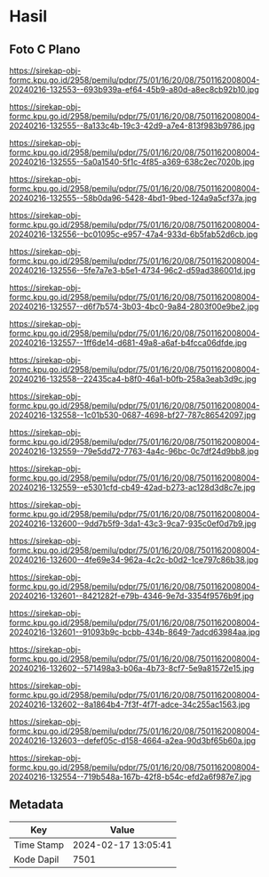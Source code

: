# Hasil

## Foto C Plano

https://sirekap-obj-formc.kpu.go.id/2958/pemilu/pdpr/75/01/16/20/08/7501162008004-20240216-132553--693b939a-ef64-45b9-a80d-a8ec8cb92b10.jpg

https://sirekap-obj-formc.kpu.go.id/2958/pemilu/pdpr/75/01/16/20/08/7501162008004-20240216-132555--8a133c4b-19c3-42d9-a7e4-813f983b9786.jpg

https://sirekap-obj-formc.kpu.go.id/2958/pemilu/pdpr/75/01/16/20/08/7501162008004-20240216-132555--5a0a1540-5f1c-4f85-a369-638c2ec7020b.jpg

https://sirekap-obj-formc.kpu.go.id/2958/pemilu/pdpr/75/01/16/20/08/7501162008004-20240216-132555--58b0da96-5428-4bd1-9bed-124a9a5cf37a.jpg

https://sirekap-obj-formc.kpu.go.id/2958/pemilu/pdpr/75/01/16/20/08/7501162008004-20240216-132556--bc01095c-e957-47a4-933d-6b5fab52d6cb.jpg

https://sirekap-obj-formc.kpu.go.id/2958/pemilu/pdpr/75/01/16/20/08/7501162008004-20240216-132556--5fe7a7e3-b5e1-4734-96c2-d59ad386001d.jpg

https://sirekap-obj-formc.kpu.go.id/2958/pemilu/pdpr/75/01/16/20/08/7501162008004-20240216-132557--d6f7b574-3b03-4bc0-9a84-2803f00e9be2.jpg

https://sirekap-obj-formc.kpu.go.id/2958/pemilu/pdpr/75/01/16/20/08/7501162008004-20240216-132557--1ff6de14-d681-49a8-a6af-b4fcca06dfde.jpg

https://sirekap-obj-formc.kpu.go.id/2958/pemilu/pdpr/75/01/16/20/08/7501162008004-20240216-132558--22435ca4-b8f0-46a1-b0fb-258a3eab3d9c.jpg

https://sirekap-obj-formc.kpu.go.id/2958/pemilu/pdpr/75/01/16/20/08/7501162008004-20240216-132558--1c01b530-0687-4698-bf27-787c86542097.jpg

https://sirekap-obj-formc.kpu.go.id/2958/pemilu/pdpr/75/01/16/20/08/7501162008004-20240216-132559--79e5dd72-7763-4a4c-96bc-0c7df24d9bb8.jpg

https://sirekap-obj-formc.kpu.go.id/2958/pemilu/pdpr/75/01/16/20/08/7501162008004-20240216-132559--e5301cfd-cb49-42ad-b273-ac128d3d8c7e.jpg

https://sirekap-obj-formc.kpu.go.id/2958/pemilu/pdpr/75/01/16/20/08/7501162008004-20240216-132600--9dd7b5f9-3da1-43c3-9ca7-935c0ef0d7b9.jpg

https://sirekap-obj-formc.kpu.go.id/2958/pemilu/pdpr/75/01/16/20/08/7501162008004-20240216-132600--4fe69e34-962a-4c2c-b0d2-1ce797c86b38.jpg

https://sirekap-obj-formc.kpu.go.id/2958/pemilu/pdpr/75/01/16/20/08/7501162008004-20240216-132601--8421282f-e79b-4346-9e7d-3354f9576b9f.jpg

https://sirekap-obj-formc.kpu.go.id/2958/pemilu/pdpr/75/01/16/20/08/7501162008004-20240216-132601--91093b9c-bcbb-434b-8649-7adcd63984aa.jpg

https://sirekap-obj-formc.kpu.go.id/2958/pemilu/pdpr/75/01/16/20/08/7501162008004-20240216-132602--571498a3-b06a-4b73-8cf7-5e9a81572e15.jpg

https://sirekap-obj-formc.kpu.go.id/2958/pemilu/pdpr/75/01/16/20/08/7501162008004-20240216-132602--8a1864b4-7f3f-4f7f-adce-34c255ac1563.jpg

https://sirekap-obj-formc.kpu.go.id/2958/pemilu/pdpr/75/01/16/20/08/7501162008004-20240216-132603--defef05c-d158-4664-a2ea-90d3bf65b60a.jpg

https://sirekap-obj-formc.kpu.go.id/2958/pemilu/pdpr/75/01/16/20/08/7501162008004-20240216-132554--719b548a-167b-42f8-b54c-efd2a6f987e7.jpg


## Metadata

| Key        | Value               |
| ---------- | ------------------- |
| Time Stamp | 2024-02-17 13:05:41 |
| Kode Dapil | 7501                |



